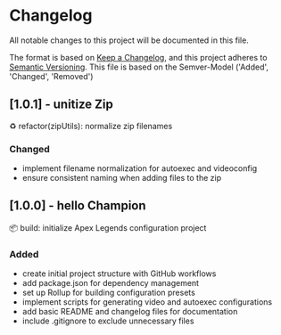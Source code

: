 # Changelog

All notable changes to this project will be documented in this file.

The format is based on [Keep a Changelog](https://keepachangelog.com/en/1.1.0/),
and this project adheres to [Semantic Versioning](https://semver.org/spec/v2.0.0.html).
This file is based on the Semver-Model ('Added', 'Changed', 'Removed')

## [1.0.1] - unitize Zip

♻️ refactor(zipUtils): normalize zip filenames

### Changed

- implement filename normalization for autoexec and videoconfig
- ensure consistent naming when adding files to the zip

## [1.0.0] - hello Champion

📦 build: initialize Apex Legends configuration project

### Added

- create initial project structure with GitHub workflows
- add package.json for dependency management
- set up Rollup for building configuration presets
- implement scripts for generating video and autoexec configurations
- add basic README and changelog files for documentation
- include .gitignore to exclude unnecessary files